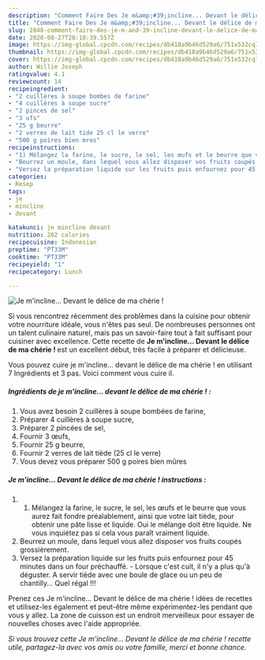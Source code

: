 ```yaml
---
description: "Comment Faire Des Je m&amp;#39;incline... Devant le délice de ma chérie !"
title: "Comment Faire Des Je m&amp;#39;incline... Devant le délice de ma chérie !"
slug: 2848-comment-faire-des-je-m-and-39-incline-devant-le-delice-de-ma-cherie
date: 2020-08-27T20:18:39.557Z
image: https://img-global.cpcdn.com/recipes/db418a9b46d529a6/751x532cq70/je-mincline-devant-le-delice-de-ma-cherie-photo-principale-de-la-recette.jpg
thumbnail: https://img-global.cpcdn.com/recipes/db418a9b46d529a6/751x532cq70/je-mincline-devant-le-delice-de-ma-cherie-photo-principale-de-la-recette.jpg
cover: https://img-global.cpcdn.com/recipes/db418a9b46d529a6/751x532cq70/je-mincline-devant-le-delice-de-ma-cherie-photo-principale-de-la-recette.jpg
author: Willie Joseph
ratingvalue: 4.1
reviewcount: 14
recipeingredient:
- "2 cuillères à soupe bombes de farine"
- "4 cuillères à soupe sucre"
- "2 pinces de sel"
- "3 ufs"
- "25 g beurre"
- "2 verres de lait tide 25 cl le verre"
- "500 g poires bien mres"
recipeinstructions:
- "1) Mélangez la farine, le sucre, le sel, les œufs et le beurre que vous aurez fait fondre préalablement, ainsi que votre lait tiède, pour obtenir une pâte lisse et liquide. Oui le mélange doit être liquide. Ne vous inquiétez pas si cela vous paraît vraiment liquide."
- "Beurrez un moule, dans lequel vous allez disposer vos fruits coupés grossièrement."
- "Versez la préparation liquide sur les fruits puis enfournez pour 45 minutes dans un four préchauffé. Lorsque c&#39;est cuit, il n&#39;y a plus qu&#39;à déguster. A servir tiède avec une boule de glace ou un peu de chantilly... Quel régal !!!"
categories:
- Resep
tags:
- je
- mincline
- devant

katakunci: je mincline devant 
nutrition: 262 calories
recipecuisine: Indonesian
preptime: "PT33M"
cooktime: "PT33M"
recipeyield: "1"
recipecategory: Lunch

---
```



![Je m&#39;incline... Devant le délice de ma chérie !](https://img-global.cpcdn.com/recipes/db418a9b46d529a6/751x532cq70/je-mincline-devant-le-delice-de-ma-cherie-photo-principale-de-la-recette.jpg)

Si vous rencontrez récemment des problèmes dans la cuisine pour obtenir votre nourriture idéale, vous n'êtes pas seul. De nombreuses personnes ont un talent culinaire naturel, mais pas un savoir-faire tout à fait suffisant pour cuisiner avec excellence. Cette recette de <strong> Je m&#39;incline... Devant le délice de ma chérie ! </strong> est un excellent début, très facile à préparer et délicieuse.

<!--inarticleads1-->

Vous pouvez cuire je m&#39;incline... devant le délice de ma chérie ! en utilisant 7 Ingrédients et 3 pas. Voici comment vous cuire il.

##### Ingrédients de je m&#39;incline... devant le délice de ma chérie ! :

1. Vous avez besoin 2 cuillères à soupe bombées de farine,
1. Préparer 4 cuillères à soupe sucre,
1. Préparer 2 pincées de sel,
1. Fournir 3 œufs,
1. Fournir 25 g beurre,
1. Fournir 2 verres de lait tiède (25 cl le verre)
1. Vous devez vous préparer 500 g poires bien mûres




<!--inarticleads2-->

##### Je m&#39;incline... Devant le délice de ma chérie ! instructions :

1. 1) Mélangez la farine, le sucre, le sel, les œufs et le beurre que vous aurez fait fondre préalablement, ainsi que votre lait tiède, pour obtenir une pâte lisse et liquide. Oui le mélange doit être liquide. Ne vous inquiétez pas si cela vous paraît vraiment liquide.
1. Beurrez un moule, dans lequel vous allez disposer vos fruits coupés grossièrement.
1. Versez la préparation liquide sur les fruits puis enfournez pour 45 minutes dans un four préchauffé. - Lorsque c&#39;est cuit, il n&#39;y a plus qu&#39;à déguster. A servir tiède avec une boule de glace ou un peu de chantilly... Quel régal !!!




<!--inarticleads1-->

<p>
Prenez ces Je m&#39;incline... Devant le délice de ma chérie ! idées de recettes et utilisez-les également et peut-être même expérimentez-les pendant que vous y allez. La zone de cuisson est un endroit merveilleux pour essayer de nouvelles choses avec l'aide appropriée.
</p>

<p>
<i>Si vous trouvez cette Je m&#39;incline... Devant le délice de ma chérie ! recette utile, partagez-la avec vos amis ou votre famille, merci et bonne chance.</i>
</p>
